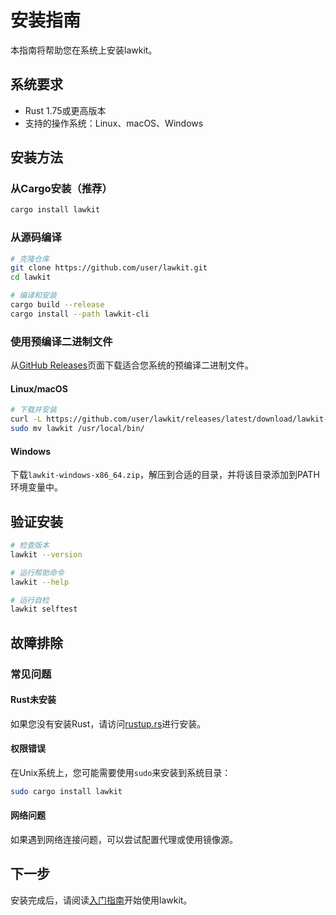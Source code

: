 # 安装指南

本指南将帮助您在系统上安装lawkit。

## 系统要求

- Rust 1.75或更高版本
- 支持的操作系统：Linux、macOS、Windows

## 安装方法

### 从Cargo安装（推荐）

```bash
cargo install lawkit
```

### 从源码编译

```bash
# 克隆仓库
git clone https://github.com/user/lawkit.git
cd lawkit

# 编译和安装
cargo build --release
cargo install --path lawkit-cli
```

### 使用预编译二进制文件

从[GitHub Releases](https://github.com/user/lawkit/releases)页面下载适合您系统的预编译二进制文件。

#### Linux/macOS

```bash
# 下载并安装
curl -L https://github.com/user/lawkit/releases/latest/download/lawkit-linux-x86_64.tar.gz | tar xz
sudo mv lawkit /usr/local/bin/
```

#### Windows

下载`lawkit-windows-x86_64.zip`，解压到合适的目录，并将该目录添加到PATH环境变量中。

## 验证安装

```bash
# 检查版本
lawkit --version

# 运行帮助命令
lawkit --help

# 运行自检
lawkit selftest
```

## 故障排除

### 常见问题

#### Rust未安装
如果您没有安装Rust，请访问[rustup.rs](https://rustup.rs/)进行安装。

#### 权限错误
在Unix系统上，您可能需要使用`sudo`来安装到系统目录：

```bash
sudo cargo install lawkit
```

#### 网络问题
如果遇到网络连接问题，可以尝试配置代理或使用镜像源。

## 下一步

安装完成后，请阅读[入门指南](getting-started_zh.md)开始使用lawkit。